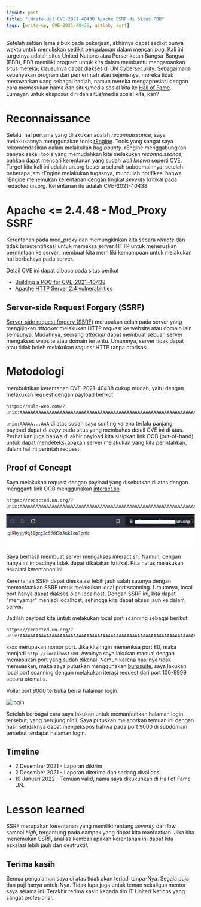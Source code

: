 ```yaml
---
layout: post
title: "[Write-Up] CVE-2021-40438 Apache SSRF di Situs PBB"
tags: [write-up, CVE-2021-40438, gitlab, ssrf]
---
```


Setelah sekian lama sibuk pada pekerjaan, akhirnya dapat sedikit punya waktu untuk menuliskan sedikit pengalaman dalam mencari _bug_. Kali ini targetnya adalah situs United Nations atau Perserikatan Bangsa-Bangsa (PBB), PBB memiliki program untuk kita dalam membantu mengamankan situs mereka, klausulnya dapat diakses di [UN Cybersecurity](https://unite.un.org/information-security). Sebagaimana kebanyakan program dari pemerintah atau sejenisnya, mereka tidak menawarkan uang sebagai hadiah, namun mereka mengapresiasi dengan cara memasukan nama dan situs/media sosial kita ke [Hall of Fame](https://unite.un.org/content/un-information-security-hall-fame). Lumayan untuk eksposur diri dan situs/media sosial kita, kan?

# Reconnaissance

Selalu, hal pertama yang dilakukan adalah _reconnaissance_, saya melakukannya menggunakan tools [rEngine](https://github.com/yogeshojha/rengine). Tools yang sangat saya rekomendasikan dalam melakukan _bug bounty_. rEngine menggabungkan banyak sekali tools yang memudahkan kita melakukan _reconnaissance_, bahkan dapat mencari kerentanan yang sudah _well known_ seperti CVE. Target kita kali ini adalah un.org beserta seluruh subdomainnya, setelah beberapa jam rEngine melakukan tugasnya, munculah notifikasi bahwa rEngine menemukan kerentanan dengan tingkat _severity_ kritikal pada redacted.un.org. Kerentanan itu adalah CVE-2021-40438 

# Apache <= 2.4.48 - Mod_Proxy SSRF

Kerentanan pada mod_proxy dan memungkinkan kita secara _remote_ dan tidak terautentifikasi untuk memaksa server HTTP untuk meneruskan permintaan ke server, membuat kita memiliki kemampuan untuk melakukan hal berbahaya pada server.

Detail CVE ini dapat dibaca pada situs berikut

- [Building a POC for CVE-2021-40438](https://firzen.de/building-a-poc-for-cve-2021-40438)
- [Apache HTTP Server 2.4 vulnerabilities](https://httpd.apache.org/security/vulnerabilities_24.html)

## Server-side Request Forgery (SSRF)

[Server-side request forgery (SSRF)](https://portswigger.net/web-security/ssrf) merupakan celah pada server yang mengijinkan _attacker_ melakukan HTTP _request_ ke website atau domain lain semaunya. Mudahnya, seorang _attacker_ dapat membuat sebuah server mengakses website atau domain tertentu. Umumnya, server tidak dapat atau tidak boleh melakukan _request_ HTTP tanpa otorisasi. 

# Metodologi

membuktikan kerentanan CVE-2021-40438 cukup mudah, yaitu dengan melakukan request dengan payload berikut
```request
https://vuln-web.com/?unix:AAAAAAAAAAAAAAAAAAAAAAAAAAAAAAAAAAAAAAAAAAAAAAAAAAAAAAAAAAAAAAAAAAAAAAAAAAAAAAAAAAAAAAAAAAAAAAA.......AAAAAAAAAAAAAAAAAAAAAAAAAAAAAAAAAAAAAAAAAAAAAAAAAAAAAAAAAAAAAAAAAAAAAAAAAAAAAAAAAAAAAAAAAAAAAAAAAAAA|http://your.OOB/
```

```unix:AAAAA...AAA``` di atas sudah saya sunting karena terlalu panjang, payload dapat di _copy_ pada situs yang membahas detail CVE ini di atas. Perhatikan juga bahwa di akhir payload kita sisipkan link OOB (out-of-band) untuk dapat mendeteksi apakah server melakukan yang kita perintahkan, dalam hal ini perintah request.

## Proof of Concept

Saya melakukan request dengan payload yang disebutkan di atas dengan mengganti link OOB menggunakan [interact.sh](https://github.com/projectdiscovery/interactsh).

```request
https://redacted.un.org/?unix:AAAAAAAAAAAAAAAAAAAAAAAAAAAAAAAAAAAAAAAAAAAAAAAAAAAAAAAAAAAAAAAAAAAAAAAAAAAAAAAAAAAAAAAAAAAAAAA.......AAAAAAAAAAAAAAAAAAAAAAAAAAAAAAAAAAAAAAAAAAAAAAAAAAAAAAAAAAAAAAAAAAAAAAAAAAAAAAAAAAAAAAAAAAAAAAAAAAAA|http://my.interact.sh/
```
![hit-1](/assets/img/posts/cve-2021-40438-apache-ssrf/interactsh-hit.png)

Saya berhasil membuat server mengakses interact.sh. Namun, dengan hanya ini impactnya tidak dapat dikatakan kritikal. Kita harus melakukan eskalasi kerentanan ini. 

Kerentanan SSRF dapat dieskalasi lebih jauh salah satunya dengan memanfaatkan SSRF untuk melakukan local port scanning. Umumnya, local port hanya dapat diakses oleh localhost. Dengan SSRF ini, kita dapat "menyamar" menjadi localhost, sehingga kita dapat akses jauh ke dalam server. 

Jadilah payload kita untuk melakukan local port scanning sebagai berikut

```request
https://redacted.un.org/?unix:AAAAAAAAAAAAAAAAAAAAAAAAAAAAAAAAAAAAAAAAAAAAAAAAAAAAAAAAAAAAAAAAAAAAAAAAAAAAAAAAAAAAAAAAAAAAAAA.......AAAAAAAAAAAAAAAAAAAAAAAAAAAAAAAAAAAAAAAAAAAAAAAAAAAAAAAAAAAAAAAAAAAAAAAAAAAAAAAAAAAAAAAAAAAAAAAAAAAA|http://localhost:xxxx
```

```xxxx``` merupakan nomor port. Jika kita ingin memeriksa port 80, maka menjadi ```http://localhost:80```. Awalnya saya lakukan manual dengan memasukan port yang sudah dikenal. Namun karena hasilnya tidak memuaskan, maka saya putuskan menggunakan [burpsuite](https://portswigger.net/burp), saya lakukan local port scanning dengan melakukan iterasi request dari port 100-9999 secara otomatis.

Voila! port 9000 terbuka berisi halaman login. 

![login](/assets/img/posts/cve-2021-40438-apache-ssrf/login.png)

Setelah berbagai cara saya lakukan untuk memanfaatkan halaman login tersebut, yang berujung nihil. Saya putuskan melaporkan temuan ini dengan hasil setidaknya dapat mengekspos bahwa pada port 9000 di subdomain tersebut terdapat halaman login. 

## Timeline

- 2 Desember 2021 - Laporan dikirim
- 2 Desember 2021 - Laporan diterima dan sedang divalidasi
- 10 Januari 2022 - Temuan valid, nama saya dikukuhkan di Hall of Fame UN.


# Lesson learned

SSRF merupakan kerentanan yang memiliki rentang _severity_ dari _low_ sampai _high_, tergantung pada dampak yang dapat kita manfaatkan. Jika kita menemukan SSRF, analisa kembali apakah kerentanan ini dapat kita eskalasi lebih jauh dan destruktif. 

## Terima kasih

Semua pengalaman saya di atas tidak akan terjadi tanpa-Nya. Segala puja dan puji hanya untuk-Nya. Tidak lupa juga untuk teman sekaligus mentor saya selama ini. Terakhir terima kasih kepada tim IT United Nations yang sangat profesional.


